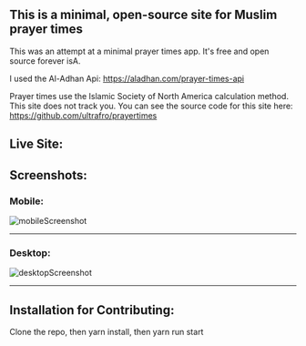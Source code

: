 ## This is a minimal, open-source site for Muslim prayer times

This was an attempt at a minimal prayer times app. It's free and open source forever isA. 

I used the Al-Adhan Api: https://aladhan.com/prayer-times-api

Prayer times use the Islamic Society of North America calculation method. This site does not track you. You can see the source code for this site here: https://github.com/ultrafro/prayertimes

## Live Site:

## Screenshots:

### Mobile:
![mobileScreenshot](https://user-images.githubusercontent.com/3029964/103339719-298ede00-4a50-11eb-90ad-fdc02e1b0260.JPG)
<hr>

### Desktop:
![desktopScreenshot](https://user-images.githubusercontent.com/3029964/103339731-327faf80-4a50-11eb-8172-6d287591e6b3.JPG)
<hr>

## Installation for Contributing:
Clone the repo, then yarn install, then yarn run start
